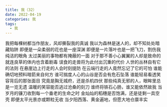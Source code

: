 ```yaml
---
title: 我（32）
date: 2022-04-19
categories: 我
tags:
  - 我
---
```


我把每棵树都当作朋友，风却撕裂我的真诚
我以为森林是迷人的，却不知处处暗藏陷阱<!--more-->
即便是一朵柔弱的花也是一座深渊
即便是一片落叶也是一把飞刀，割伤我纯洁的眼角
太过美丽的事物都有掩蔽的一面
对于那不善小心翼翼的人却是致命的
就连良草的体内也含着剧毒
误食的走兽将为此付出沉重的代价
人世的丛林自有它的法则
在悬崖边上行走的人会时刻提防
在云端行走的人竟然忘记了它的可怕
谁能确切地预料暗箭来自何方
谁可揣度人心的山谷是否会有危石坠落
谁能轻易看透笑容背后的那张面目
究竟是胸无城府，还是杀机四伏
那些纯真无邪的人，眼眸里总是一览无遗
温暖的笑容能否逃过沧桑的刻刀
谁终将铁石心肠，谁又能依然故我
当岁月的镰刀收割每一个垂老的生命之时
金灿灿的稻穗是否饱满，还是徒剩一具空壳
即便太平光景亦或颗粒无收
当夕阳西落、黄金遍地，但愿大地仓廪丰实
